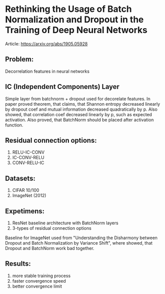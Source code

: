 # Rethinking the Usage of Batch Normalization and Dropout in the Training of Deep Neural Networks

Article: https://arxiv.org/abs/1905.05928

## Problem:

Decorrelation features in neural networks

## IC (Independent Components) Layer

Simple layer from batchnorm + dropout used for decorelate features.
In paper proved theorem, that claims, that Shannon entropy decreased linearly by dropout coef and mutual information decreased quadratically by p.
Also showed, that correlation coef decreased linearly by p, such as expected activation.
Also proved, that BatchNorm should be placed after activation function.

## Residual connection options:

1. RELU-IC-CONV
2. IC-CONV-RELU
3. CONV-RELU-IC

## Datasets:

1. CIFAR 10/100
2. ImageNet (2012)

## Expetimens:

1. ResNet baseline architecture with BatchNorm layers
2. 3-types of residual connection options

Baseline for ImageNet used from "Understanding the Disharmony between Dropout and Batch Normalization by Variance Shift", where showed, that Dropout and BatchNorm work bad together.

## Results:

1. more stable training process
2. faster convergence speed
3. better convergence limit
